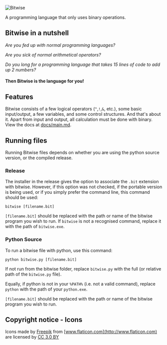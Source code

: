 ![Bitwise](https://s9.postimg.org/7lk98rhpb/logo.png)

A programming language that only uses binary operations.

## Bitwise in a nutshell

*Are you fed up with normal programming languages?*

*Are you sick of normal arithmetical operators?*

*Do you long for a programming language that takes 15 lines of code to add up 2 numbers?*
#### Then Bitwise is the language for you!

## Features

Bitwise consists of a few logical operators (`^`,`!`,`&`, etc.), some basic input/output, a few variables, and some control structures. And that's about it. Apart from input and output, all calculation must be done with binary. View the docs at [docs/main.md](docs/main.md).

## Running files

Running Bitwise files depends on whether you are using the python source version, or the compiled release.

### Release

The installer in the release gives the option to associate the `.bit` extension with bitwise.
However, if this option was not checked, if the portable version is being used,
or if you simply prefer the command line,
this command should be used:

    bitwise [filename.bit]

`[filename.bit]` should be replaced with the path or name of the bitwise program you wish to run.
If `bitwise` is not a recognised command, replace it with the path of `bitwise.exe`.

### Python Source

To run a bitwise file with python, use this command:

    python bitwise.py [filename.bit]

If not run from the bitwise folder, replace `bitwise.py` with the full (or relative path of the `bitwise.py` file).

Equally, if python is not in your `%PATH%` (i.e. not a valid command), replace `python` with the path of your `python.exe`.

`[filename.bit]` should be replaced with the path or name of the bitwise program you wish to run.

## Copyright notice - Icons

Icons made by [Freepik](http://www.freepik.com) from [www.flaticon.com](http://www.flaticon.com) are licensed by [CC 3.0 BY](http://creativecommons.org/licenses/by/3.0/)
